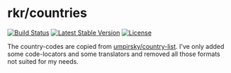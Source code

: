 rkr/countries
=============

[![Build Status](https://travis-ci.org/ecommerce-utilities/php-countries.svg)](https://travis-ci.org/ecommerce-utilities/php-countries)
[![Latest Stable Version](https://poser.pugx.org/rkr/countries/v/stable)](https://packagist.org/packages/rkr/countries)
[![License](https://poser.pugx.org/rkr/countries/license)](https://packagist.org/packages/rkr/countries)

The country-codes are copied from [umpirsky/country-list](https://github.com/umpirsky/country-list). I've only added some code-locators and some translators and removed all those formats not suited for my needs. 